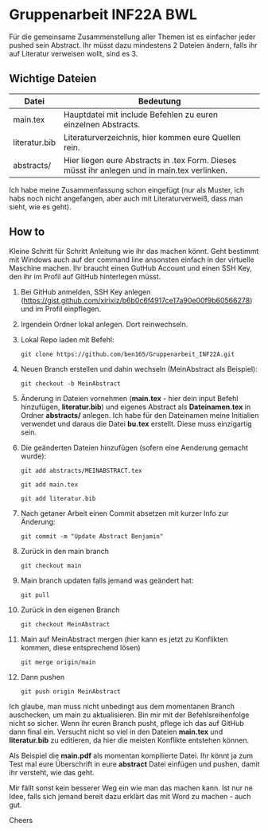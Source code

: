 # Gruppenarbeit INF22A BWL

Für die gemeinsame Zusammenstellung aller Themen ist es einfacher jeder pushed sein Abstract. Ihr müsst dazu mindestens 2 Dateien ändern, falls ihr auf Literatur verweisen wollt, sind es 3.

## Wichtige Dateien

| Datei         | Bedeutung                                                                                    |
|---------------|----------------------------------------------------------------------------------------------|
| main.tex      | Hauptdatei mit include Befehlen zu euren einzelnen Abstracts.                                |
| literatur.bib | Literaturverzeichnis, hier kommen eure Quellen rein.                                         |
| abstracts/    | Hier liegen eure Abstracts in .tex Form. Dieses müsst ihr anlegen und in main.tex verlinken. |


Ich habe meine Zusammenfassung schon eingefügt (nur als Muster, ich habs noch nicht angefangen, aber auch mit Literaturverweiß, dass man sieht, wie es geht).

## How to

Kleine Schritt für Schritt Anleitung wie ihr das machen könnt. Geht bestimmt mit Windows auch auf der command line ansonsten einfach in der virtuelle Maschine machen. Ihr braucht einen GutHub Account und einen SSH Key, den ihr im Profil auf GitHub hinterlegen müsst.

1. Bei GitHub anmelden, SSH Key anlegen (https://gist.github.com/xirixiz/b6b0c6f4917ce17a90e00f9b60566278) und im Profil einpflegen.

1. Irgendein Ordner lokal anlegen. Dort reinwechseln.

1. Lokal Repo laden mit Befehl:

    `git clone https://github.com/ben165/Gruppenarbeit_INF22A.git`

1. Neuen Branch erstellen und dahin wechseln (MeinAbstract als Beispiel):

    `git checkout -b MeinAbstract`

1. Änderung in Dateien vornehmen (**main.tex** - hier dein input Befehl hinzufügen, **literatur.bib**) und eigenes Abstract als **Dateinamen.tex** in Ordner **abstracts/** anlegen. Ich habe für den Dateinamen meine Initialien verwendet und daraus die Datei **bu.tex** erstellt. Diese muss einzigartig sein.

1. Die geänderten Dateien hinzufügen (sofern eine Aenderung gemacht wurde):

    `git add abstracts/MEINABSTRACT.tex`

    `git add main.tex`

    `git add literatur.bib`

1. Nach getaner Arbeit einen Commit absetzen mit kurzer Info zur Änderung:

    `git commit -m "Update Abstract Benjamin"`

1. Zurück in den main branch

    `git checkout main`

1. Main branch updaten falls jemand was geändert hat:

    `git pull`

1. Zurück in den eigenen Branch

    `git checkout MeinAbstract`

1. Main auf MeinAbstract mergen (hier kann es jetzt zu Konflikten kommen, diese entsprechend lösen)

    `git merge origin/main`

1. Dann pushen

    `git push origin MeinAbstract`


Ich glaube, man muss nicht unbedingt aus dem momentanen Branch auschecken, um main zu aktualisieren. Bin mir mit der Befehlsreihenfolge nicht so sicher. Wenn ihr euren Branch pusht, pflege ich das auf GitHub dann final ein. Versucht nicht so viel in den Dateien **main.tex** und **literatur.bib** zu editieren, da hier die meisten Konflikte entstehen können.

Als Beispiel die **main.pdf** als momentan kompilierte Datei. Ihr könnt ja zum Test mal eure Überschrift in eure **abstract** Datei einfügen und pushen, damit ihr versteht, wie das geht.

Mir fällt sonst kein besserer Weg ein wie man das machen kann. Ist nur ne Idee, falls sich jemand bereit dazu erklärt das mit Word zu machen - auch gut.

Cheers
